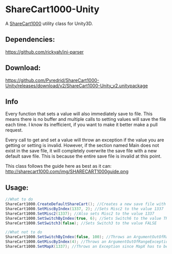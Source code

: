 # ShareCart1000-Unity
A [ShareCart1000](http://sharecart1000.com/) utility class for Unity3D.

## Dependencies:
https://github.com/rickyah/ini-parser


## Download:
https://github.com/Pyredrid/ShareCart1000-Unity/releases/download/v2/ShareCart1000-Unity_v2.unitypackage


## Info

Every function that sets a value will also immediately save to file.  This means there is no buffer and multiple calls to setting values will save the file each time.  I know its inefficient, if you want to make it better make a pull request.

Every call to get and set a value will throw an exception if the value you are getting or setting is invalid.  However, if the section named Main does not exist in the save file, it will completely overwrite the save file with a new default save file.  This is because the entire save file is invalid at this point.

This class follows the guide here as best as it can: http://sharecart1000.com/img/SHARECART1000guide.png


## Usage:
```C#
//What to do
ShareCart1000.CreateDefaultShareCart(); //Creates a new save file with default data
ShareCart1000.SetMiscByIndex(1337, 2); //Sets Misc2 to the value 1337
ShareCart1000.SetMisc2(1337); //Also sets Misc2 to the value 1337
ShareCart1000.SetSwitchByIndex(true, 6); //Sets Switch6 to the value TRUE
ShareCart1000.SetSwitch3(false); //Sets Switch3 to the value FALSE

//What not to do
ShareCart1000.SetSwitchByIndex(false, 100); //Throws an ArgumentOutOfRangeException since there are only 8 switches
ShareCart1000.GetMiscByIndex(4); //Throws an ArgumentOutOfRangeException since there are only 4 misc starting at index 0
ShareCart1000.SetMapX(1337); //Throws an Exception since MapX has to be between 0-1023
```
